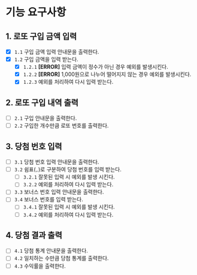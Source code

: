 # 기능 요구사항

## 1. 로또 구입 금액 입력
- [x] `1.1` 구입 금액 입력 안내문을 출력한다.
- [x] `1.2` 구입 금액을 입력 받는다.
  - [x] `1.2.1` **[ERROR]** 입력 금액이 정수가 아닌 경우 예외를 발생시킨다. 
  - [x] `1.2.2` **[ERROR]** 1,000원으로 나누어 떨어지지 않는 경우 예외를 발생시킨다.
  - [x] `1.2.3` 예외를 처리하여 다시 입력 받는다.

## 2. 로또 구입 내역 출력
- [ ] `2.1` 구입 안내문을 출력한다.
- [ ] `2.2` 구입한 개수만큼 로또 번호를 출력한다.

## 3. 당첨 번호 입력
- [ ] `3.1` 당첨 번호 입력 안내문을 출력한다.
- [ ] `3.2` 쉼표(`,`)로 구분하여 당첨 번호를 입력 받는다.
  - [ ] `3.2.1` 잘못된 입력 시 예외를 발생 시킨다.
  - [ ] `3.2.2` 예외를 처리하여 다시 입력 받는다.
- [ ] `3.3` 보너스 번호 입력 안내문을 출력한다.
- [ ] `3.4` 보너스 번호를 입력 받는다.
  - [ ] `3.4.1` 잘못된 입력 시 예외를 발생 시킨다.
  - [ ] `3.4.2` 예외를 처리하여 다시 입력 받는다.

## 4. 당첨 결과 출력
- [ ] `4.1` 당첨 통계 안내문을 출력한다.
- [ ] `4.2` 일치하는 수만큼 당첨 통계를 출력한다.
- [ ] `4.3` 수익률을 출력한다.